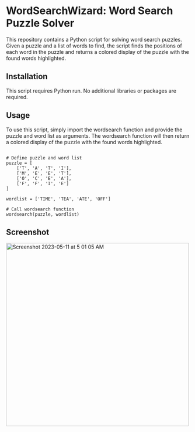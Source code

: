 # WordSearchWizard: Word Search Puzzle Solver
This repository contains a Python script for solving word search puzzles. Given a puzzle and a list of words to find, the script finds the positions of each word in the puzzle and returns a colored display of the puzzle with the found words highlighted.

## Installation
This script requires Python run. No additional libraries or packages are required.

## Usage
To use this script, simply import the wordsearch function and provide the puzzle and word list as arguments. The wordsearch function will then return a colored display of the puzzle with the found words highlighted.

``` from wordsearch import wordsearch

# Define puzzle and word list
puzzle = [
    ['T', 'A', 'T', 'I'],
    ['M', 'E', 'E', 'T'],
    ['O', 'C', 'E', 'A'],
    ['F', 'F', 'I', 'E']
]

wordlist = ['TIME', 'TEA', 'ATE', 'OFF']

# Call wordsearch function
wordsearch(puzzle, wordlist)

```

## Screenshot
<img width="500" alt="Screenshot 2023-05-11 at 5 01 05 AM" src="https://github.com/ammansoomro/Word-Search-Puzzle-Solver/assets/63865428/408d38de-1d72-4501-9d25-e331fba3bdc2">
